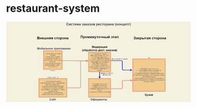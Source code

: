 # restaurant-system
![Concept](https://raw.githubusercontent.com/MrDokara/restaurant-system/master/Concept%20diagram.png?token=AF6JALPWQEGP2JE4SKEQPBC7NZD66)
